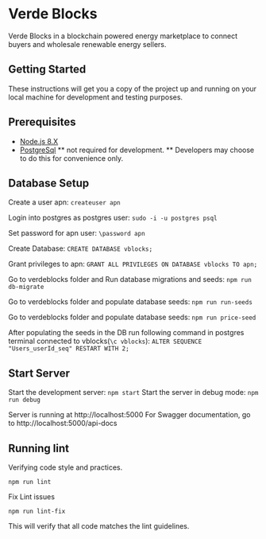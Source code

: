 # Verde Blocks

Verde Blocks in a blockchain powered energy marketplace to connect buyers and wholesale renewable energy sellers.

## Getting Started

These instructions will get you a copy of the project up and running on your local machine for development and testing purposes.

## Prerequisites

* [Node.js 8.X](https://nodejs.org/en/download/)
* [PostgreSql](https://www.postgresql.org/download/)
** not required for development.
** Developers may choose to do this for convenience only.

## Database Setup

Create a user apn: 
`createuser apn`

Login into postgres as postgres user:
`sudo -i -u postgres psql`

Set password for apn user:
`\password apn`

Create Database:
`CREATE DATABASE vblocks;`

Grant privileges to apn:
`GRANT ALL PRIVILEGES ON DATABASE vblocks TO apn;`

Go to verdeblocks folder and Run database migrations and seeds:
`npm run db-migrate`

Go to verdeblocks folder and populate database seeds:
`npm run run-seeds`

Go to verdeblocks folder and populate database seeds:
`npm run price-seed`

After populating the seeds in the DB run following command in postgres terminal connected to vblocks(`\c vblocks`):
`ALTER SEQUENCE "Users_userId_seq" RESTART WITH 2;`

## Start Server

Start the development server:
`npm start`
Start the server in debug mode:
`npm run debug`

Server is running at http://localhost:5000
For Swagger documentation, go to http://localhost:5000/api-docs

## Running lint

Verifying code style and practices.

`npm run lint`

Fix Lint issues

`npm run lint-fix`

This will verify that all code matches the lint guidelines.